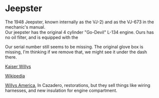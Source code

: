 # Jeepster

The 1948 Jeepster, known internally as the VJ-2) and as the VJ-673 in the mechanic's manual.  
Our jeepster has the original 4 cylinder "Go-Devil" L-134 engine.  Ours has no oil filter, and is equipped with the 


Our serial number still seems to be missing.  The original glove box is missing, I'm thinking if we remove that, we might see it under the dash there. 

[Kaiser Willys](http://www.kaiserwillys.com/about_willys_jeepster_vj_history_specs)

[Wikipedia](https://en.wikipedia.org/wiki/Willys-Overland_Jeepster#1948)

[Willys America](http://www.willysamerica.com/), In Cazadero, restorations, but they sell things like wiring harnesses, and new insulation for engine compartment.
